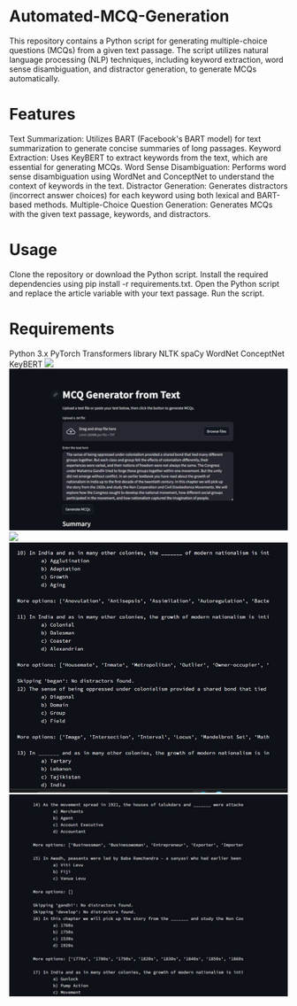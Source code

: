 # Automated-MCQ-Generation
This repository contains a Python script for generating multiple-choice questions (MCQs) from a given text passage. The script utilizes natural language processing (NLP) techniques, including keyword extraction, word sense disambiguation, and distractor generation, to generate MCQs automatically.

# Features
Text Summarization: Utilizes BART (Facebook's BART model) for text summarization to generate concise summaries of long passages.
Keyword Extraction: Uses KeyBERT to extract keywords from the text, which are essential for generating MCQs.
Word Sense Disambiguation: Performs word sense disambiguation using WordNet and ConceptNet to understand the context of keywords in the text.
Distractor Generation: Generates distractors (incorrect answer choices) for each keyword using both lexical and BART-based methods.
Multiple-Choice Question Generation: Generates MCQs with the given text passage, keywords, and distractors.

# Usage
Clone the repository or download the Python script.
Install the required dependencies using pip install -r requirements.txt.
Open the Python script and replace the article variable with your text passage.
Run the script.

# Requirements
Python 3.x
PyTorch
Transformers library
NLTK
spaCy
WordNet
ConceptNet
KeyBERT
![](images/proj1.png)
![](images/proj2.jpg)
![](images/proj3.png)
![](images/proj4.jpg)
![](images/proj5.jpg)
